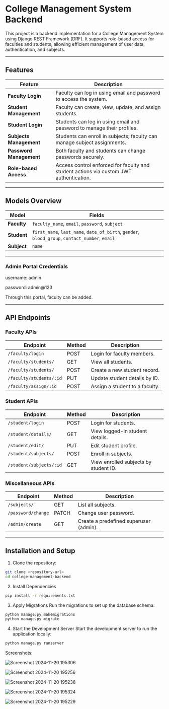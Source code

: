 # College Management System Backend

This project is a backend implementation for a College Management System using Django REST Framework (DRF). It supports role-based access for faculties and students, allowing efficient management of user data, authentication, and subjects.

---

## Features

| **Feature**                    | **Description**                                                                                   |
|--------------------------------|---------------------------------------------------------------------------------------------------|
| **Faculty Login**              | Faculty can log in using email and password to access the system.                                |
| **Student Management**         | Faculty can create, view, update, and assign students.                                           |
| **Student Login**              | Students can log in using email and password to manage their profiles.                           |
| **Subjects Management**        | Students can enroll in subjects; faculty can manage subject assignments.                        |
| **Password Management**        | Both faculty and students can change passwords securely.                                         |
| **Role-based Access**          | Access control enforced for faculty and student actions via custom JWT authentication.           |

---

## Models Overview

| **Model**    | **Fields**                                                                                          |
|--------------|----------------------------------------------------------------------------------------------------|
| **Faculty**  | `faculty_name`, `email`, `password`, `subject`                       |
| **Student**  | `first_name`, `last_name`, `date_of_birth`, `gender`, `blood_group`, `contact_number`, `email`      |
| **Subject**  | `name`                                                          |

---
### Admin Portal Credentials

  username: admin

  password: admin@123

Through this portal, faculty can be added. 

---


## API Endpoints

### Faculty APIs

| **Endpoint**             | **Method** | **Description**                               |
|--------------------------|------------|-----------------------------------------------|
| `/faculty/login`         | POST       | Login for faculty members.                   |
| `/faculty/students/`     | GET        | View all students.                           |
| `/faculty/students/`     | POST       | Create a new student record.                 |
| `/faculty/students/:id`  | PUT        | Update student details by ID.                |
| `/faculty/assign/:id`    | POST       | Assign a student to a faculty.               |

### Student APIs

| **Endpoint**             | **Method** | **Description**                               |
|--------------------------|------------|-----------------------------------------------|
| `/student/login`         | POST       | Login for students.                          |
| `/student/details/`      | GET        | View logged-in student details.              |
| `/student/edit/`         | PUT        | Edit student profile.                        |
| `/student/subjects/`     | POST       | Enroll in subjects.                          |
| `/student/subjects/:id`  | GET        | View enrolled subjects by student ID.        |

### Miscellaneous APIs

| **Endpoint**             | **Method** | **Description**                               |
|--------------------------|------------|-----------------------------------------------|
| `/subjects/`             | GET        | List all subjects.                           |
| `/password/change`       | PATCH      | Change user password.                        |
| `/admin/create`          | GET        | Create a predefined superuser (admin).       |

---


## Installation and Setup

1. Clone the repository:
```bash
git clone <repository-url>
cd college-management-backend
```

2. Install Dependencies
```bash
pip install -r requirements.txt
```

3. Apply Migrations
Run the migrations to set up the database schema:

```bash
python manage.py makemigrations
python manage.py migrate
```

4. Start the Development Server
Start the development server to run the application locally:

```bash
python manage.py runserver
```

Screenshots:

![Screenshot 2024-11-20 195306](https://github.com/user-attachments/assets/18141ecd-132b-4593-8592-92d058c4ab46)

![Screenshot 2024-11-20 195256](https://github.com/user-attachments/assets/2910fe68-2906-48cd-87ed-cc12712bedae)

![Screenshot 2024-11-20 195238](https://github.com/user-attachments/assets/3f9ab380-1259-4761-ac47-5ebc3e80d2a9)

![Screenshot 2024-11-20 195324](https://github.com/user-attachments/assets/6b8e4e49-3a11-4251-9336-10b377116b21)

![Screenshot 2024-11-20 195229](https://github.com/user-attachments/assets/d3b46368-bd1d-44a2-9bf5-89a2fec1f9a4)



